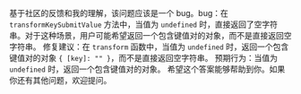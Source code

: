 基于社区的反馈和我的理解，该问题应该是一个 bug。bug：在 `transformKeySubmitValue` 方法中，当值为 `undefined` 时，直接返回了空字符串。对于这种场景，用户可能希望返回一个包含键值对的对象，而不是直接返回空字符串。
修复建议：在 `transform` 函数中，当值为 `undefined` 时，返回一个包含键值对的对象 `{ [key]: "" }`，而不是直接返回空字符串。
预期行为：当值为 `undefined` 时，返回一个包含键值对的对象。
希望这个答案能够帮助到你。如果你还有其他问题，欢迎提问。
